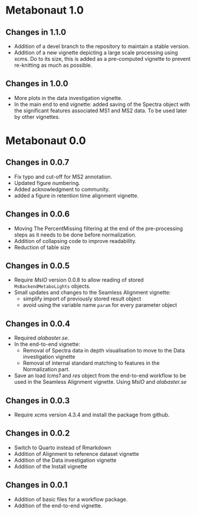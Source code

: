 # Metabonaut 1.0

## Changes in 1.1.0

- Addition of a devel branch to the repository to maintain a stable version. 
- Addition of a new vignette depicting a large scale processing using xcms. 
  Do to its size, this is added as a pre-computed vignette to prevent re-knitting
  as much as possible. 

## Changes in 1.0.0

- More plots in the data investigation vignette.
- In the main end to end vignette: added saving of the Spectra object with the
  significant features associated MS1 and MS2 data. To be used later by other
  vignettes.


# Metabonaut 0.0

## Changes in 0.0.7 

- Fix typo and cut-off for MS2 annotation. 
- Updated figure numbering. 
- Added acknowledgment to community.
- added a figure in retention time alignment vignette.

## Changes in 0.0.6

- Moving The PercentMissing filtering at the end of
  the pre-processing steps as it needs to be done 
  before normalization.
- Addition  of collapsing code to improve readability. 
- Reduction of table size

## Changes in 0.0.5

- Require *MsIO* version 0.0.8 to allow reading of stored
  `MsBackendMetaboLights` objects.
- Small updates and changes to the Seamless Alignment vignette:
  - simplify import of previously stored result object
  - avoid using the variable name `param` for every parameter object

## Changes in 0.0.4
- Required *alabaster.se*.
- In the end-to-end vignette:
  - Removal of Spectra data in depth visualisation to
    move to the Data investigation vignette
  - Removal of internal standard matching to features
    in the Normalization part.
- Save an load *lcms1* and *res* object from the end-to-end workflow
  to be used in the Seamless Alignment vignette. Using *MsIO* and
  *alabaster.se*

## Changes in 0.0.3
- Require *xcms* version 4.3.4 and install the package from github.

## Changes in 0.0.2
- Switch to Quarto instead of Rmarkdown
- Addition of Alignment to reference dataset vignette
- Addition of the Data investigation vignette
- Addition of the Install vignette

## Changes in 0.0.1
- Addition of basic files for a workflow package.
- Addition of the end-to-end vignette.
